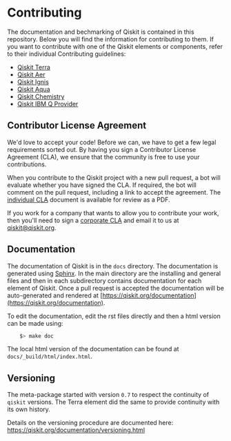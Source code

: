 # Contributing

The documentation and bechmarking of Qiskit is contained in this repository. Below you will find the information for contributing to them. If you want to contribute with one of the Qiskit elements or components, refer to their individual Contributing guidelines:

* [Qiskit Terra](https://github.com/Qiskit/qiskit-terra/blob/master/.github/CONTRIBUTING.rst)
* [Qiskit Aer](https://github.com/Qiskit/qiskit-aer/blob/master/.github/CONTRIBUTING.md)
* [Qiskit Ignis](https://github.com/Qiskit/qiskit-ignis/blob/master/.github/CONTRIBUTING.md)
* [Qiskit Aqua](https://github.com/Qiskit/qiskit-aqua/blob/master/.github/CONTRIBUTING.rst)
* [Qiskit Chemistry](https://github.com/Qiskit/qiskit-chemistry/blob/master/.github/CONTRIBUTING.rst)
* [Qiskit IBM Q Provider](https://github.com/Qiskit/qiskit-ibmq-provider/blob/master/.github/CONTRIBUTING.rst)

## Contributor License Agreement

We'd love to accept your code! Before we can, we have to get a few legal
requirements sorted out. By having you sign a Contributor License Agreement (CLA), we
ensure that the community is free to use your contributions.

When you contribute to the Qiskit project with a new pull request, a bot will
evaluate whether you have signed the CLA. If required, the bot will comment on
the pull request,  including a link to accept the agreement. The
[individual CLA](https://qiskit.org/license/qiskit-cla.pdf) document is
available for review as a PDF.

If you work for a company that wants to allow you to contribute your work,
then you'll need to sign a [corporate CLA](https://qiskit.org/license/qiskit-corporate-cla.pdf)
and email it to us at qiskit@qiskit.org.

## Documentation

The documentation of Qiskit is in the ``docs`` directory. The
documentation is generated using [Sphinx](http://www.sphinx-doc.org). In the main directory are the installing and general files and then in each subdirectory contains documentation for each element of Qiskit. Once a pull request is accepted the documentation will be auto-generated and rendered at [https://qiskit.org/documentation](https://qiskit.org/documentation).

To edit the documentation, edit the rst files directly and then a html version can be made using:

```bash
    $> make doc
```

The local html version of the documentation can be found at `docs/_build/html/index.html`.  


## Versioning

The meta-package started with version `0.7` to respect the continuity of `qiskit` versions. The
Terra element did the same to provide continuity with its own history.

Details on the versioning procedure are documented here:
<https://qiskit.org/documentation/versioning.html>

